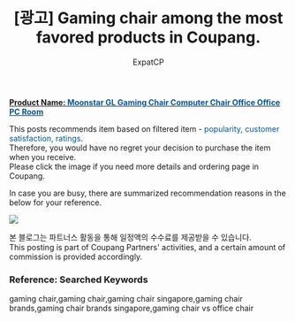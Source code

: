 ﻿---
layout: post
title: " [광고] Gaming chair among the most favored products in Coupang."
author: ExpatCP
categories: [ Living ]
tags: [gaming chair,gaming chair,gaming chair singapore,gaming chair brands,gaming chair brands singapore,gaming chair vs office chair]
image: https://thumbnail7.coupangcdn.com/thumbnails/remote/492x492ex/image/vendor_inventory/f1ad/52ef9cd314bdf8aa88d73083766a4cd4a20d8fceae2d40a595266c14c276.jpg 
---

<a href="https://link.coupang.com/a/lQkff"><b>Product Name: <font color='#01579B'>Moonstar GL Gaming Chair Computer Chair Office Office PC Room</font></b></a>

This posts recommends item based on filtered item - <font color='#01579B'>popularity, customer satisfaction, ratings</font>.<br>
Therefore, you would have no regret your decision to purchase the item when you receive.<br>
Please click the image if you need more details and ordering page in Coupang. 

In case you are busy, there are summarized recommendation reasons in the below for your reference. 

<a href="https://link.coupang.com/a/lQkff"><img src="https://thumbnail7.coupangcdn.com/thumbnails/remote/q89/image/vendor_inventory/bcb8/2be7250d4c3fe5b5b5edeecd5ac0032f2fb738b11dbca3a21b086b7a9fd1.jpg"></a> 

본 블로그는 파트너스 활동을 통해 일정액의 수수료를 제공받을 수 있습니다.<br>
This posting is part of Coupang Partners' activities, and a certain amount of commission is provided accordingly.

### Reference: Searched Keywords  
gaming chair,gaming chair,gaming chair singapore,gaming chair brands,gaming chair brands singapore,gaming chair vs office chair
